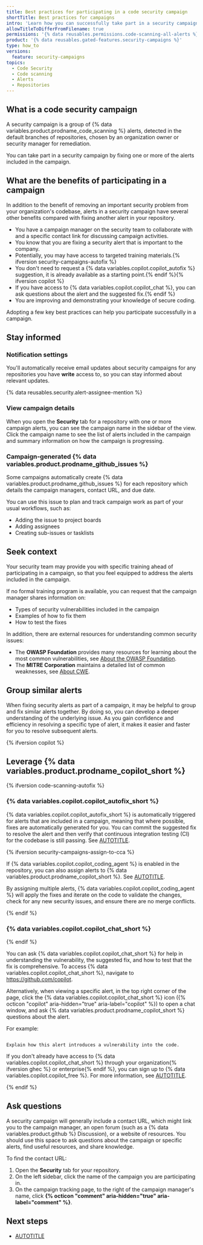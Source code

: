 ```yaml
---
title: Best practices for participating in a code security campaign
shortTitle: Best practices for campaigns
intro: 'Learn how you can successfully take part in a security campaign for {% data variables.product.prodname_code_scanning %} alerts and how it can benefit your career as well as your code.'
allowTitleToDifferFromFilename: true
permissions: '{% data reusables.permissions.code-scanning-all-alerts %}'
product: '{% data reusables.gated-features.security-campaigns %}'
type: how_to
versions:
  feature: security-campaigns
topics:
  - Code Security
  - Code scanning
  - Alerts
  - Repositories
---
```


## What is a code security campaign

A security campaign is a group of {% data variables.product.prodname_code_scanning %} alerts, detected in the default branches of repositories, chosen by an organization owner or security manager for remediation.

You can take part in a security campaign by fixing one or more of the alerts included in the campaign.

## What are the benefits of participating in a campaign

In addition to the benefit of removing an important security problem from your organization's codebase, alerts in a security campaign have several other benefits compared with fixing another alert in your repository.

* You have a campaign manager on the security team to collaborate with and a specific contact link for discussing campaign activities.
* You know that you are fixing a security alert that is important to the company.
* Potentially, you may have access to targeted training materials.{% ifversion security-campaigns-autofix %}
* You don't need to request a {% data variables.copilot.copilot_autofix %} suggestion, it is already available as a starting point.{% endif %}{% ifversion copilot %}
* If you have access to {% data variables.copilot.copilot_chat %}, you can ask questions about the alert and the suggested fix.{% endif %}
* You are improving and demonstrating your knowledge of secure coding.

Adopting a few key best practices can help you participate successfully in a campaign.

## Stay informed

### Notification settings

You'll automatically receive email updates about security campaigns for any repositories you have **write** access to, so you can stay informed about relevant updates.

{% data reusables.security.alert-assignee-mention %}

### View campaign details

When you open the **Security** tab for a repository with one or more campaign alerts, you can see the campaign name in the sidebar of the view. Click the campaign name to see the list of alerts included in the campaign and summary information on how the campaign is progressing.

### Campaign-generated {% data variables.product.prodname_github_issues %}

Some campaigns automatically create {% data variables.product.prodname_github_issues %} for each repository which details the campaign managers, contact URL, and due date.

You can use this issue to plan and track campaign work as part of your usual workflows, such as:

* Adding the issue to project boards
* Adding assignees
* Creating sub-issues or tasklists

## Seek context

Your security team may provide you with specific training ahead of participating in a campaign, so that you feel equipped to address the alerts included in the campaign.

If no formal training program is available, you can request that the campaign manager shares information on:

* Types of security vulnerabilities included in the campaign
* Examples of how to fix them
* How to test the fixes

In addition, there are external resources for understanding common security issues:

* The **OWASP Foundation** provides many resources for learning about the most common vulnerabilities, see [About the OWASP Foundation](https://owasp.org/about/).
* The **MITRE Corporation** maintains a detailed list of common weaknesses, see [About CWE](https://cwe.mitre.org/about/index.html).

## Group similar alerts

When fixing security alerts as part of a campaign, it may be helpful to group and fix similar alerts together. By doing so, you can develop a deeper understanding of the underlying issue. As you gain confidence and efficiency in resolving a specific type of alert, it makes it easier and faster for you to resolve subsequent alerts.

{% ifversion copilot %}

## Leverage {% data variables.product.prodname_copilot_short %}

{% ifversion code-scanning-autofix %}

### {% data variables.copilot.copilot_autofix_short %}

{% data variables.copilot.copilot_autofix_short %} is automatically triggered for alerts that are included in a campaign, meaning that where possible, fixes are automatically generated for you. You can commit the suggested fix to resolve the alert and then verify that continuous integration testing (CI) for the codebase is still passing. See [AUTOTITLE](/code-security/code-scanning/managing-code-scanning-alerts/fixing-alerts-in-security-campaign).

{% ifversion security-campaigns-assign-to-cca %}

If {% data variables.copilot.copilot_coding_agent %} is enabled in the repository, you can also assign alerts to {% data variables.product.prodname_copilot_short %}. See [AUTOTITLE](/code-security/code-scanning/managing-code-scanning-alerts/fixing-alerts-in-security-campaign#assigning-alerts-to-copilot-coding-agent).

By assigning multiple alerts, {% data variables.copilot.copilot_coding_agent %} will apply the fixes and iterate on the code to validate the changes, check for any new security issues, and ensure there are no merge conflicts.

{% endif %}

### {% data variables.copilot.copilot_chat_short %}

{% endif %}

You can ask {% data variables.copilot.copilot_chat_short %} for help in understanding the vulnerability, the suggested fix, and how to test that the fix is comprehensive. To access {% data variables.copilot.copilot_chat_short %}, navigate to https://github.com/copilot.

Alternatively, when viewing a specific alert, in the top right corner of the page, click the {% data variables.copilot.copilot_chat_short %} icon ({% octicon "copilot" aria-hidden="true" aria-label="copilot" %}) to open a chat window, and ask {% data variables.product.prodname_copilot_short %} questions about the alert.

For example:

   ```text copy

   Explain how this alert introduces a vulnerability into the code.

   ```

If you don't already have access to {% data variables.copilot.copilot_chat_short %} through your organization{% ifversion ghec %} or enterprise{% endif %}, you can sign up to {% data variables.copilot.copilot_free %}. For more information, see [AUTOTITLE](/copilot/managing-copilot/managing-copilot-as-an-individual-subscriber/managing-copilot-free/accessing-github-copilot-free).

{% endif %}

## Ask questions

A security campaign will generally include a contact URL, which might link you to the campaign manager, an open forum (such as a {% data variables.product.github %} Discussion), or a website of resources. You should use this space to ask questions about the campaign or specific alerts, find useful resources, and share knowledge.

To find the contact URL:

1. Open the **Security** tab for your repository.
1. On the left sidebar, click the name of the campaign you are participating in.
1. On the campaign tracking page, to the right of the campaign manager's name, click **{% octicon "comment" aria-hidden="true" aria-label="comment" %}**.

## Next steps

* [AUTOTITLE](/code-security/code-scanning/managing-code-scanning-alerts/fixing-alerts-in-security-campaign)
